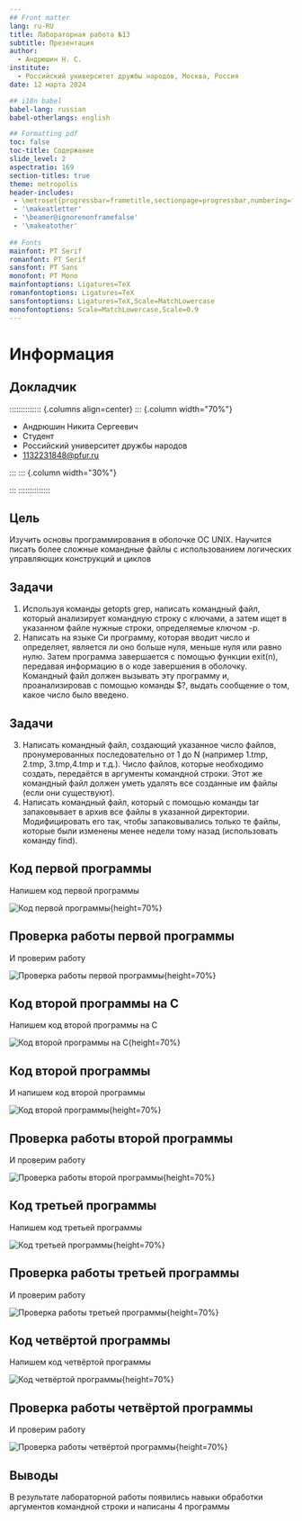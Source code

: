 ```yaml
---
## Front matter
lang: ru-RU
title: Лабораторная работа №13
subtitle: Презентация
author:
  - Андрюшин Н. С.
institute:
  - Российский университет дружбы народов, Москва, Россия
date: 12 марта 2024

## i18n babel
babel-lang: russian
babel-otherlangs: english

## Formatting pdf
toc: false
toc-title: Содержание
slide_level: 2
aspectratio: 169
section-titles: true
theme: metropolis
header-includes:
 - \metroset{progressbar=frametitle,sectionpage=progressbar,numbering=fraction}
 - '\makeatletter'
 - '\beamer@ignorenonframefalse'
 - '\makeatother'
 
## Fonts
mainfont: PT Serif
romanfont: PT Serif
sansfont: PT Sans
monofont: PT Mono
mainfontoptions: Ligatures=TeX
romanfontoptions: Ligatures=TeX
sansfontoptions: Ligatures=TeX,Scale=MatchLowercase
monofontoptions: Scale=MatchLowercase,Scale=0.9
---
```


# Информация

## Докладчик

:::::::::::::: {.columns align=center}
::: {.column width="70%"}

  * Андрюшин Никита Сергеевич
  * Студент
  * Российский университет дружбы народов
  * [1132231848@pfur.ru](mailto:1132231848@pfur.ru)

:::
::: {.column width="30%"}

:::
::::::::::::::

## Цель

Изучить основы программирования в оболочке ОС UNIX. Научится писать более сложные командные файлы с использованием логических управляющих конструкций и циклов

## Задачи

1. Используя команды getopts grep, написать командный файл, который анализирует командную строку с ключами, а затем ищет в указанном файле нужные строки, определяемые ключом -p.
2. Написать на языке Си программу, которая вводит число и определяет, является ли оно больше нуля, меньше нуля или равно нулю. Затем программа завершается с помощью функции exit(n), передавая информацию в о коде завершения в оболочку. Командный файл должен вызывать эту программу и, проанализировав с помощью команды $?, выдать сообщение о том, какое число было введено.

## Задачи

3. Написать командный файл, создающий указанное число файлов, пронумерованных последовательно от 1 до N (например 1.tmp, 2.tmp, 3.tmp,4.tmp и т.д.). Число файлов, которые необходимо создать, передаётся в аргументы командной строки. Этот же командный файл должен уметь удалять все созданные им файлы (если они существуют).
4. Написать командный файл, который с помощью команды tar запаковывает в архив все файлы в указанной директории. Модифицировать его так, чтобы запаковывались только те файлы, которые были изменены менее недели тому назад (использовать команду find).

## Код первой программы

Напишем код первой программы

![Код первой программы](image/1.png){height=70%}

## Проверка работы первой программы

И проверим работу

![Проверка работы первой программы](image/2.png){height=70%}

## Код второй программы на С

Напишем код второй программы на С

![Код второй программы на С](image/3.png){height=70%}

## Код второй программы

И напишем код второй программы

![Код второй программы](image/4.png){height=70%}

## Проверка работы второй программы

И проверим работу

![Проверка работы второй программы](image/5.png){height=70%}

## Код третьей программы

Напишем код третьей программы

![Код третьей программы](image/6.png){height=70%}

## Проверка работы третьей программы

И проверим работу

![Проверка работы третьей программы](image/7.png){height=70%}

## Код четвёртой программы

Напишем код четвёртой программы

![Код четвёртой программы](image/8.png){height=70%}

## Проверка работы четвёртой программы

И проверим работу

![Проверка работы четвёртой программы](image/9.png){height=70%}

## Выводы

В результате лабораторной работы появились навыки обработки аргументов командной строки и написаны 4 программы
